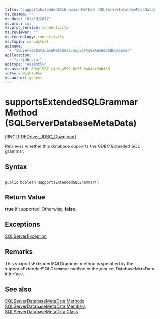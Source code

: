 ```yaml
---
title: "supportsExtendedSQLGrammar Method (SQLServerDatabaseMetaData) | Microsoft Docs"
ms.custom: ""
ms.date: "01/19/2017"
ms.prod: sql
ms.prod_service: connectivity
ms.reviewer: ""
ms.technology: connectivity
ms.topic: conceptual
apiname: 
  - "SQLServerDatabaseMetaData.supportsExtendedSQLGrammar"
apilocation: 
  - "sqljdbc.jar"
apitype: "Assembly"
ms.assetid: 8deb1987-c4e3-4599-8e37-0a04ec20b480
author: MightyPen
ms.author: genemi
---
```

# supportsExtendedSQLGrammar Method (SQLServerDatabaseMetaData)
[!INCLUDE[Driver_JDBC_Download](../../../includes/driver_jdbc_download.md)]

  Retrieves whether this database supports the ODBC Extended SQL grammar.  
  
## Syntax  
  
```  
  
public boolean supportsExtendedSQLGrammar()  
```  
  
## Return Value  
 **true** if supported. Otherwise, **false**.  
  
## Exceptions  
 [SQLServerException](../../../connect/jdbc/reference/sqlserverexception-class.md)  
  
## Remarks  
 This supportsExtendedSQLGrammer method is specified by the supportsExtendedSQLGrammer method in the java.sql.DatabaseMetaData interface.  
  
## See also  
 [SQLServerDatabaseMetaData Methods](../../../connect/jdbc/reference/sqlserverdatabasemetadata-methods.md)   
 [SQLServerDatabaseMetaData Members](../../../connect/jdbc/reference/sqlserverdatabasemetadata-members.md)   
 [SQLServerDatabaseMetaData Class](../../../connect/jdbc/reference/sqlserverdatabasemetadata-class.md)  
  
  
